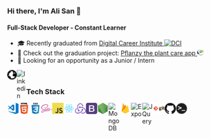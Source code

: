 ### Hi there, I'm Ali San 👋

#### Full-Stack Developer - Constant Learner

- :mortar_board: Recently graduated from [Digital Career Institute <img  alt="DCI" width="15px" src="https://betterplace-assets.betterplace.org/uploads/organisation/profile_picture/000/039/637/crop_original_bp1576754267_DCI_Logo_blue.png" />](https://github.com/Pflanzy/Pflanzy-mobile-app)
- :tulip: Check out the graduation project: [ Pflanzy the plant care app <img  alt="Pflanzy" width="15px" src="https://raw.githubusercontent.com/Pflanzy/Pflanzy-mobile-app/master/assets/images/pflanzy-logo.svg" />](https://github.com/Pflanzy/Pflanzy-mobile-app)
- :mag_right: Looking for an opportunity as a Junior / Intern

[<img align="left" alt="codeSTACKr.com" width="22px" src="https://raw.githubusercontent.com/iconic/open-iconic/master/svg/globe.svg" />](https://www.alisan.dev/)
<a href="https://www.linkedin.com/in/ali-san/" target="_blank"  rel="noopener noreferrer"><img align="left" alt="linkedin" width="22px" src="https://cdn.jsdelivr.net/npm/simple-icons@v3/icons/linkedin.svg" /></a>
<br />

### Tech Stack

<img align="left" alt="Visual Studio Code" width="26px" src="https://raw.githubusercontent.com/github/explore/80688e429a7d4ef2fca1e82350fe8e3517d3494d/topics/visual-studio-code/visual-studio-code.png" />
<img align="left" alt="HTML5" width="26px" src="https://raw.githubusercontent.com/github/explore/80688e429a7d4ef2fca1e82350fe8e3517d3494d/topics/html/html.png" />
<img align="left" alt="CSS3" width="26px" src="https://raw.githubusercontent.com/github/explore/80688e429a7d4ef2fca1e82350fe8e3517d3494d/topics/css/css.png" />
<img align="left" alt="Sass" width="26px" src="https://raw.githubusercontent.com/github/explore/80688e429a7d4ef2fca1e82350fe8e3517d3494d/topics/sass/sass.png" />
<img align="left" alt="JavaScript" width="26px" src="https://raw.githubusercontent.com/github/explore/80688e429a7d4ef2fca1e82350fe8e3517d3494d/topics/javascript/javascript.png" />
<img align="left" alt="React" width="26px" src="https://raw.githubusercontent.com/github/explore/80688e429a7d4ef2fca1e82350fe8e3517d3494d/topics/react/react.png" />
<img align="left" alt="Redux" width="26px" src="https://raw.githubusercontent.com/github/explore/80688e429a7d4ef2fca1e82350fe8e3517d3494d/topics/redux/redux.png" />
<img align="left" alt="Bootstrap" width="26px" src="https://raw.githubusercontent.com/github/explore/80688e429a7d4ef2fca1e82350fe8e3517d3494d/topics/bootstrap/bootstrap.png" />
<img align="left" alt="Node.js" width="26px" src="https://raw.githubusercontent.com/github/explore/80688e429a7d4ef2fca1e82350fe8e3517d3494d/topics/nodejs/nodejs.png" />
<img align="left" alt="MongoDB" width="26px" src="https://user-images.githubusercontent.com/3984138/51425579-d3636000-1bd5-11e9-93d6-61672d44b0c0.jpg" />
<img align="left" alt="Firebase" width="26px" src="https://raw.githubusercontent.com/github/explore/80688e429a7d4ef2fca1e82350fe8e3517d3494d/topics/firebase/firebase.png" />
<img align="left" alt="Expo" width="26px" src="https://s3.amazonaws.com/exp-brand-assets/ExpoIcon_200.png" />
<img align="left" alt="JQuery" width="26px" src="https://i.dlpng.com/static/png/348405_preview.png" />
<img align="left" alt="Git" width="26px" src="https://raw.githubusercontent.com/github/explore/80688e429a7d4ef2fca1e82350fe8e3517d3494d/topics/git/git.png" />
<img align="left" alt="GitHub" width="26px" src="https://raw.githubusercontent.com/github/explore/78df643247d429f6cc873026c0622819ad797942/topics/github/github.png" />
<img align="left" alt="Terminal" width="26px" src="https://raw.githubusercontent.com/github/explore/80688e429a7d4ef2fca1e82350fe8e3517d3494d/topics/terminal/terminal.png" />

